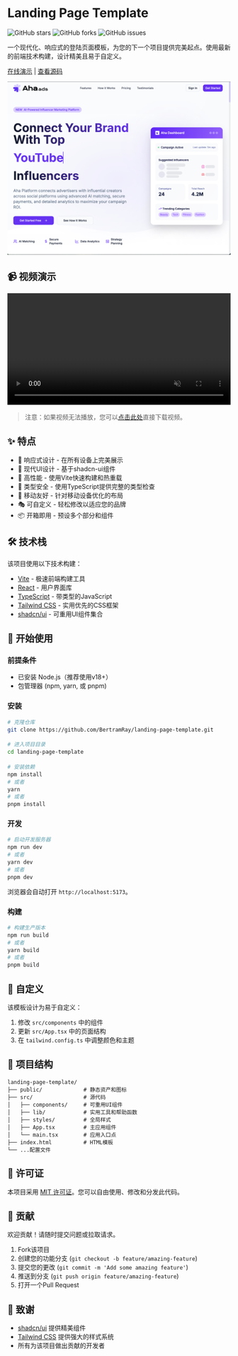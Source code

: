 # Landing Page Template

![GitHub stars](https://img.shields.io/github/stars/BertramRay/landing-page-template?style=social)
![GitHub forks](https://img.shields.io/github/forks/BertramRay/landing-page-template?style=social)
![GitHub issues](https://img.shields.io/github/issues/BertramRay/landing-page-template?style=social)

一个现代化、响应式的登陆页面模板，为您的下一个项目提供完美起点。使用最新的前端技术构建，设计精美且易于自定义。

[在线演示](https://ahaplatform.up.railway.app/) | [查看源码](https://github.com/BertramRay/landing-page-template)

![预览图片](https://raw.githubusercontent.com/BertramRay/landing-page-template/refs/heads/main/public/og-image.png)

## 📹 视频演示

<p align="center">
  <video src="https://raw.githubusercontent.com/BertramRay/landing-page-template/main/public/landing_page_demo.mp4" width="100%" controls autoplay muted loop></video>
</p>

> 注意：如果视频无法播放，您可以[点击此处](https://raw.githubusercontent.com/BertramRay/landing-page-template/main/public/landing_page_demo.mp4)直接下载视频。

## ✨ 特点

- 💯 响应式设计 - 在所有设备上完美展示
- 🎨 现代UI设计 - 基于shadcn-ui组件
- 🚀 高性能 - 使用Vite快速构建和热重载
- 🔧 类型安全 - 使用TypeScript提供完整的类型检查
- 📱 移动友好 - 针对移动设备优化的布局
- 🎭 可自定义 - 轻松修改以适应您的品牌
- 📦 开箱即用 - 预设多个部分和组件

## 🛠️ 技术栈

该项目使用以下技术构建：

- [Vite](https://vitejs.dev/) - 极速前端构建工具
- [React](https://reactjs.org/) - 用户界面库
- [TypeScript](https://www.typescriptlang.org/) - 带类型的JavaScript
- [Tailwind CSS](https://tailwindcss.com/) - 实用优先的CSS框架
- [shadcn/ui](https://ui.shadcn.com/) - 可重用UI组件集合

## 🚀 开始使用

### 前提条件

- 已安装 Node.js（推荐使用v18+）
- 包管理器 (npm, yarn, 或 pnpm)

### 安装

```bash
# 克隆仓库
git clone https://github.com/BertramRay/landing-page-template.git

# 进入项目目录
cd landing-page-template

# 安装依赖
npm install
# 或者
yarn
# 或者
pnpm install
```

### 开发

```bash
# 启动开发服务器
npm run dev
# 或者
yarn dev
# 或者
pnpm dev
```

浏览器会自动打开 `http://localhost:5173`。

### 构建

```bash
# 构建生产版本
npm run build
# 或者
yarn build
# 或者
pnpm build
```

## 🔧 自定义

该模板设计为易于自定义：

1. 修改 `src/components` 中的组件
2. 更新 `src/App.tsx` 中的页面结构
3. 在 `tailwind.config.ts` 中调整颜色和主题

## 📝 项目结构

```
landing-page-template/
├── public/             # 静态资产和图标
├── src/                # 源代码
│   ├── components/     # 可重用UI组件
│   ├── lib/            # 实用工具和帮助函数
│   ├── styles/         # 全局样式
│   ├── App.tsx         # 主应用组件
│   └── main.tsx        # 应用入口点
├── index.html          # HTML模板
└── ...配置文件
```

## 📄 许可证

本项目采用 [MIT 许可证](LICENSE)。您可以自由使用、修改和分发此代码。

## 🤝 贡献

欢迎贡献！请随时提交问题或拉取请求。

1. Fork该项目
2. 创建您的功能分支 (`git checkout -b feature/amazing-feature`)
3. 提交您的更改 (`git commit -m 'Add some amazing feature'`)
4. 推送到分支 (`git push origin feature/amazing-feature`)
5. 打开一个Pull Request

## 🙏 致谢

- [shadcn/ui](https://ui.shadcn.com/) 提供精美组件
- [Tailwind CSS](https://tailwindcss.com/) 提供强大的样式系统
- 所有为该项目做出贡献的开发者
